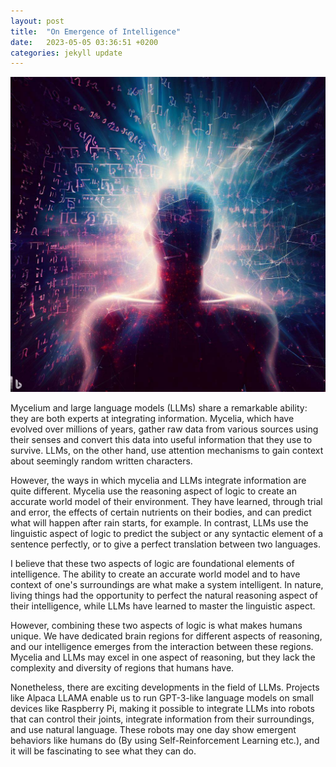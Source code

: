 ```yaml
---
layout: post
title:  "On Emergence of Intelligence"
date:   2023-05-05 03:36:51 +0200
categories: jekyll update
---
```

<img src="/blog_assets/emerging.jfif">


Mycelium and large language models (LLMs) share a remarkable ability: they are both experts at integrating information. 
Mycelia, which have evolved over millions of years, gather raw data from various sources using their senses and convert this data into useful information that they use to survive. 
LLMs, on the other hand, use attention mechanisms to gain context about seemingly random written characters.

However, the ways in which mycelia and LLMs integrate information are quite different. 
Mycelia use the reasoning aspect of logic to create an accurate world model of their environment. 
They have learned, through trial and error, the effects of certain nutrients on their bodies, and can predict what will happen after rain starts, for example. 
In contrast, LLMs use the linguistic aspect of logic to predict the subject or any syntactic element of a sentence perfectly, or to give a perfect translation between two languages.

I believe that these two aspects of logic are foundational elements of intelligence. 
The ability to create an accurate world model and to have context of one's surroundings are what make a system intelligent. 
In nature, living things had the opportunity to perfect the natural reasoning aspect of their intelligence, while LLMs have learned to master the linguistic aspect.

However, combining these two aspects of logic is what makes humans unique. 
We have dedicated brain regions for different aspects of reasoning, and our intelligence emerges from the interaction between these regions. 
Mycelia and LLMs may excel in one aspect of reasoning, but they lack the complexity and diversity of regions that humans have.

Nonetheless, there are exciting developments in the field of LLMs. 
Projects like Alpaca LLAMA enable us to run GPT-3-like language models on small devices like Raspberry Pi, 
making it possible to integrate LLMs into robots that can control their joints, integrate information from their surroundings, and use natural language. 
These robots may one day show emergent behaviors like humans do (By using Self-Reinforcement Learning etc.), and it will be fascinating to see what they can do.

